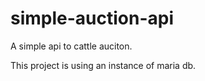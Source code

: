 # simple-auction-api
A simple api to cattle auciton.

This project is using an instance of maria db.
